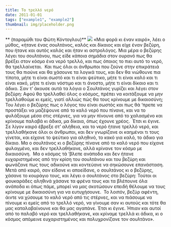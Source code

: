 ```yaml
---
title: Tο τρελλό νερό 
date: 2011-01-01
tags: ["example1", "example2"]
thumbnail: img/placeholder.png
---
```

** (παραμύθι του Φώτη Κόντογλου)** 
![](http://users.uoa.gr/~nektar/arts/tributes/fwths_kontogloy/kontogloy.jpg)
«Μια φορά κι έναν καιρό», λέει ο μύθος, «ήτανε ένας σουλτάνος, καλός και δίκαιος και είχε έναν βεζύρη, που ήτανε και αυτός καλός και ήταν κι αστρολόγος. Μια μέρα ο βεζύρης λέγει του σουλτάνου, πως είδε κάποια σημάδια στον ουρανό πως θα βρέξει στον κόσμο ένα νερό τρελλό, και πως όποιος το πιει αυτό το νερό, θα τρελλαίνεται. 
Και πως όλοι οι άνθρωποι που ζούνε στην επικράτειά τους θα πιούνε και θα χάσουνε τα λογικά τους, και δεν θα νιώθουνε πια τίποτα, μήτε τι είναι σωστό και τι είναι ψεύτικο, μήτε τι είναι καλό και τι είναι κακό, μήτε τι είναι νόστιμο και τι άνοστο, μήτε τι είναι δίκαιο και τι άδικο. Σαν τ’ άκουσε αυτά τα λόγια ο Σουλτάνος γυρίζει και λέγει στον βεζύρη: Αφού θα τρελλαθεί όλος ο κόσμος, πρέπει να κοιτάξουμε να μην τρελλαθούμε κι εμείς, γιατί αλλιώς πώς θα τους κρίνουμε με δικαιοσύνη; 
Του λέγει ο βεζύρης πως ο λόγος του είναι σωστός και πως θά ‘πρεπε να προστάξει να μαζέψουνε από το καλό νερό που πίνανε, και να το φυλάξουμε μέσα στις στέρνες, για να μην πίνουνε από το χαλασμένο και κρίνουμε παλαβά κι άδικα, μα δίκαια, όπως έχουνε χρέος. 
Έτσι κι έγινε. Σε λίγον καιρό έβρεξε στ’ αλήθεια, και το νερό ήτανε τρελλό νερό, και τρελλαθήκανε όλοι οι άνθρωποι, και δεν γνωρίζανε οι καημένοι τι τους γίνεται, και είχανε το ψεύτικο για αληθινό, το κακό για καλό, το άδικο για δίκαιο. Μα ο σουλτάνος κι ο βεζύρης πίνανε από το καλό νερό που είχανε φυλαγμένο, και δεν τρελλαθήκανε, αλλά κρίνανε τον κόσμο με δικαιοσύνη. 
Μα ο κόσμος τά ‘βλεπε ανάποδα και δεν ήτανε ευχαριστημένος από την κρίση του σουλτάνου και του βεζύρη και φωνάζανε πως τους αδικούνε και κοντεύανε να σηκώσουνε επανάσταση. 
Μετά από καιρό, σαν είδανε κι αποείδανε, ο σουλτάνος κι ο βεζύρης, χάσανε το κουράγιο τους, και λέγει ο σουλτάνος στο βεζύρη: Τούτοι οι φουκαράδες αληθινά χάσανε τα φρένα τους και τα βλέπουνε όλα ανάποδα κι όπως πάμε, μπορεί να μας σκοτώσουν επειδή θέλουμε να τους κρίνουμε με δικαιοσύνη για να ευτυχήσουνε. 
Το λοιπόν, βεζύρ αφέντη, άιντε να χύσουμε το καλό νερό από τις στέρνες, και να πιάσουμε να πίνουμε κι εμείς από το τρελλό νερό, να γίνουμε σαν κι αυτούς και τότε θα μας καταλαβαίνουνε και θα μας αγαπάνε. Έτσι κι έγινε. Ήπιαν και αυτοί από το παλαβό νερό και τρελλαθήκανε, και κρίναμε τρελλά κι άδικα, κι ο κόσμος απόμεινε ευχαριστημένος και πολυχρονίζανε τον σουλτάνο».
